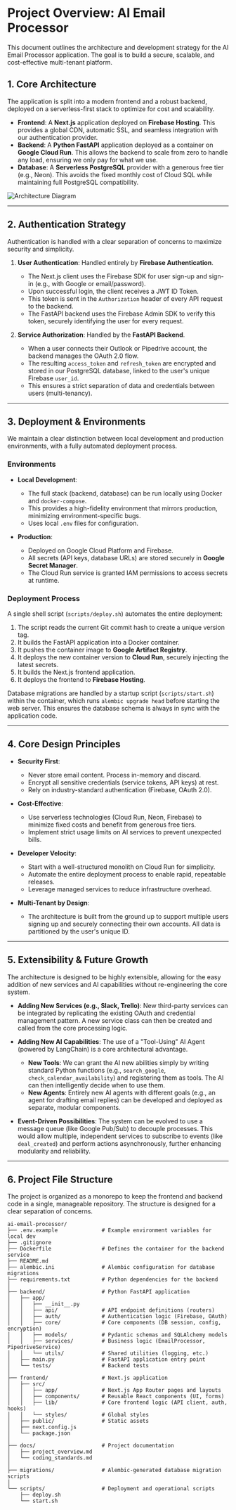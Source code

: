 # Project Overview: AI Email Processor

This document outlines the architecture and development strategy for the AI Email Processor application. The goal is to build a secure, scalable, and cost-effective multi-tenant platform.

## 1. Core Architecture

The application is split into a modern frontend and a robust backend, deployed on a serverless-first stack to optimize for cost and scalability.

-   **Frontend**: A **Next.js** application deployed on **Firebase Hosting**. This provides a global CDN, automatic SSL, and seamless integration with our authentication provider.
-   **Backend**: A **Python FastAPI** application deployed as a container on **Google Cloud Run**. This allows the backend to scale from zero to handle any load, ensuring we only pay for what we use.
-   **Database**: A **Serverless PostgreSQL** provider with a generous free tier (e.g., Neon). This avoids the fixed monthly cost of Cloud SQL while maintaining full PostgreSQL compatibility.

![Architecture Diagram](https://storage.googleapis.com/gemini-assistant-images/project-architecture.png)

---

## 2. Authentication Strategy

Authentication is handled with a clear separation of concerns to maximize security and simplicity.

1.  **User Authentication**: Handled entirely by **Firebase Authentication**.
    -   The Next.js client uses the Firebase SDK for user sign-up and sign-in (e.g., with Google or email/password).
    -   Upon successful login, the client receives a JWT ID Token.
    -   This token is sent in the `Authorization` header of every API request to the backend.
    -   The FastAPI backend uses the Firebase Admin SDK to verify this token, securely identifying the user for every request.

2.  **Service Authorization**: Handled by the **FastAPI Backend**.
    -   When a user connects their Outlook or Pipedrive account, the backend manages the OAuth 2.0 flow.
    -   The resulting `access_token` and `refresh_token` are encrypted and stored in our PostgreSQL database, linked to the user's unique Firebase `user_id`.
    -   This ensures a strict separation of data and credentials between users (multi-tenancy).

---

## 3. Deployment & Environments

We maintain a clear distinction between local development and production environments, with a fully automated deployment process.

### Environments

-   **Local Development**:
    -   The full stack (backend, database) can be run locally using Docker and `docker-compose`.
    -   This provides a high-fidelity environment that mirrors production, minimizing environment-specific bugs.
    -   Uses local `.env` files for configuration.

-   **Production**:
    -   Deployed on Google Cloud Platform and Firebase.
    -   All secrets (API keys, database URLs) are stored securely in **Google Secret Manager**.
    -   The Cloud Run service is granted IAM permissions to access secrets at runtime.

### Deployment Process

A single shell script (`scripts/deploy.sh`) automates the entire deployment:

1.  The script reads the current Git commit hash to create a unique version tag.
2.  It builds the FastAPI application into a Docker container.
3.  It pushes the container image to **Google Artifact Registry**.
4.  It deploys the new container version to **Cloud Run**, securely injecting the latest secrets.
5.  It builds the Next.js frontend application.
6.  It deploys the frontend to **Firebase Hosting**.

Database migrations are handled by a startup script (`scripts/start.sh`) within the container, which runs `alembic upgrade head` before starting the web server. This ensures the database schema is always in sync with the application code.

---

## 4. Core Design Principles

-   **Security First**:
    -   Never store email content. Process in-memory and discard.
    -   Encrypt all sensitive credentials (service tokens, API keys) at rest.
    -   Rely on industry-standard authentication (Firebase, OAuth 2.0).

-   **Cost-Effective**:
    -   Use serverless technologies (Cloud Run, Neon, Firebase) to minimize fixed costs and benefit from generous free tiers.
    -   Implement strict usage limits on AI services to prevent unexpected bills.

-   **Developer Velocity**:
    -   Start with a well-structured monolith on Cloud Run for simplicity.
    -   Automate the entire deployment process to enable rapid, repeatable releases.
    -   Leverage managed services to reduce infrastructure overhead.

-   **Multi-Tenant by Design**:
    -   The architecture is built from the ground up to support multiple users signing up and securely connecting their own accounts. All data is partitioned by the user's unique ID.

---

## 5. Extensibility & Future Growth

The architecture is designed to be highly extensible, allowing for the easy addition of new services and AI capabilities without re-engineering the core system.

-   **Adding New Services (e.g., Slack, Trello)**: New third-party services can be integrated by replicating the existing OAuth and credential management pattern. A new service class can then be created and called from the core processing logic.

-   **Adding New AI Capabilities**: The use of a "Tool-Using" AI Agent (powered by LangChain) is a core architectural advantage.
    -   **New Tools**: We can grant the AI new abilities simply by writing standard Python functions (e.g., `search_google`, `check_calendar_availability`) and registering them as tools. The AI can then intelligently decide when to use them.
    -   **New Agents**: Entirely new AI agents with different goals (e.g., an agent for drafting email replies) can be developed and deployed as separate, modular components.

-   **Event-Driven Possibilities**: The system can be evolved to use a message queue (like Google Pub/Sub) to decouple processes. This would allow multiple, independent services to subscribe to events (like `deal_created`) and perform actions asynchronously, further enhancing modularity and reliability.

---

## 6. Project File Structure

The project is organized as a monorepo to keep the frontend and backend code in a single, manageable repository. The structure is designed for a clear separation of concerns.

```
ai-email-processor/
├── .env.example              # Example environment variables for local dev
├── .gitignore
├── Dockerfile                # Defines the container for the backend service
├── README.md
├── alembic.ini               # Alembic configuration for database migrations
├── requirements.txt          # Python dependencies for the backend
│
├── backend/                  # Python FastAPI application
│   ├── app/
│   │   ├── __init__.py
│   │   ├── api/              # API endpoint definitions (routers)
│   │   ├── auth/             # Authentication logic (Firebase, OAuth)
│   │   ├── core/             # Core components (DB session, config, encryption)
│   │   ├── models/           # Pydantic schemas and SQLAlchemy models
│   │   ├── services/         # Business logic (EmailProcessor, PipedriveService)
│   │   └── utils/            # Shared utilities (logging, etc.)
│   ├── main.py               # FastAPI application entry point
│   └── tests/                # Backend tests
│
├── frontend/                 # Next.js application
│   ├── src/
│   │   ├── app/              # Next.js App Router pages and layouts
│   │   ├── components/       # Reusable React components (UI, forms)
│   │   ├── lib/              # Core frontend logic (API client, auth, hooks)
│   │   └── styles/           # Global styles
│   ├── public/               # Static assets
│   ├── next.config.js
│   └── package.json
│
├── docs/                     # Project documentation
│   ├── project_overview.md
│   └── coding_standards.md
│
├── migrations/               # Alembic-generated database migration scripts
│
└── scripts/                  # Deployment and operational scripts
    ├── deploy.sh
    └── start.sh
```